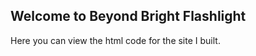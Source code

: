 ## Welcome to Beyond Bright Flashlight

Here you can view the html code for the site I built. 

### <!DOCTYPE html>

